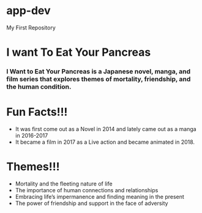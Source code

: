 # app-dev
My First Repository
# **I want To Eat Your Pancreas**
### I Want to Eat Your Pancreas is a Japanese novel, manga, and film series that explores themes of mortality, friendship, and the human condition.

# Fun Facts!!!
- It was first come out as a Novel in 2014 and lately came out as a manga in 2016-2017
- It became a film in 2017 as a Live action and became animated in 2018.

# Themes!!!
- Mortality and the fleeting nature of life
- The importance of human connections and relationships
- Embracing life’s impermanence and finding meaning in the present
- The power of friendship and support in the face of adversity
